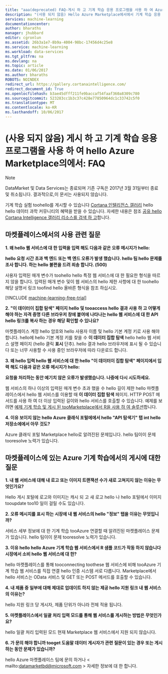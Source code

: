```yaml
---
title: "aaa(deprecated) FAQ-게시 하 고 기계 학습 응용 프로그램을 사용 하 여 Azure 마켓플레이스에서 | Microsoft Docs"
description: "(사용 되지 않음) Hello Azure Marketplace에서에서 기계 학습 응용 프로그램을 게시 하는 방법에 대 한 질문과 대답"
services: machine-learning
documentationcenter: 
author: bharaths
manager: jhubbard
editor: cgronlun
ms.assetid: 26b3a1e7-8b9a-4004-98bc-17456d4c25e8
ms.service: machine-learning
ms.workload: data-services
ms.tgt_pltfrm: na
ms.devlang: na
ms.topic: article
ms.date: 01/06/2017
ms.author: bharaths
ROBOTS: NOINDEX
redirect_url: https://gallery.cortanaintelligence.com/
redirect_document_id: True
ms.openlocfilehash: b3ae45dfff211fe9baccaf54faaf360a8309c780
ms.sourcegitcommit: 523283cc1b3c37c428e77850964dc1c33742c5f0
ms.translationtype: MT
ms.contentlocale: ko-KR
ms.lasthandoff: 10/06/2017
---
```

# <a name="deprecated-publishing-and-using-machine-learning-apps-in-hello-azure-marketplace-faq"></a>(사용 되지 않음) 게시 하 고 기계 학습 응용 프로그램을 사용 하 여 hello Azure Marketplace의에서: FAQ

> [!NOTE]
> DataMarket 및 Data Services는 종료되며 기존 구독은 2017년 3월 31일부터 종료 및 취소됩니다. 결과적으로,이 문서는 사용되지 않습니다. 
> 
> 기계 학습 실험 toohello를 게시할 수 있습니다 [Cortana 인텔리전스 갤러리](https://gallery.cortanaintelligence.com/) hello hello 데이터 과학 커뮤니티의 혜택을 받을 수 있습니다. 자세한 내용은 참조 [공유 hello Cortana Intelligence 갤러리 리소스를 검색 하 고](https://docs.microsoft.com/en-us/azure/machine-learning/machine-learning-gallery-how-to-use-contribute-publish)합니다.


## <a name="questions-about-consuming-from-marketplace"></a>마켓플레이스에서의 사용 관련 질문
**1. 왜 hello 웹 서비스에 대 한 입력을 입력 해도 다음과 같은 오류 메시지가 hello:**

**hello 요청 시간 초과 백 엔드 또는 백 엔드 오류가 발생 했습니다. hello 팀 hello 문제를 조사 합니다. 하는 hello 불편을 드려 죄송 합니다. (500)**

사용자 입력된 매개 변수가 toohello hello 특정 웹 서비스에 대 한 필요한 형식을 따르지 않을 합니다. 입력된 매개 변수 및이 웹 서비스의 hello 제한 사항에 대 한 toohello 해당 설명서 링크 toofind hello 올바른 형식을 참조 하십시오.

[!INCLUDE [machine-learning-free-trial](../../includes/machine-learning-free-trial.md)]

**2. "이 데이터이 집합 탐색" 페이지 hello 및 tooaccess hello 결과 사용 하 고 어떻게 해야 하는 자격 증명 다른 브라우저 창에 붙여에 나타나는 hello 웹 서비스에 대 한 API hello 링크를 복사 하는 경우 해당 확인할 수 있나요?**

마켓플레이스 계정 hello 암호와 hello 사용자 이름 및 hello 기본 계정 키로 사용 해야 합니다. hello에 hello 기본 계정 키를 찾을 수 **이 데이터 집합 탐색** hello hello 웹 서비스 설명 페이지 (hello 클릭 **표시** 단추). hello 결과 hello 브라우저에 표시 될 수 있습니다 또는 너무 사용할 수 사용 중인 브라우저에 따라 다운로드 합니다.

**3. 왜 hello 입력 hello 웹 서비스에 대 한 hello "이 데이터이 집합 탐색" 페이지에서 입력 해도 다음과 같은 오류 메시지가 hello:** 

**요청을 처리하는 동안 예기치 않은 오류가 발생했습니다. 나중에 다시 시도하세요.**

웹 서비스의 하나 이상의 입력된 매개 변수 초과 했을 수 hello 길이 제한 hello 마켓플레이스에서 hello 웹 서비스를 이용할 때 **이 데이터 집합 탐색** 페이지. HTTP POST 메서드를 사용 하 여 더 이상 입력된 길이와 hello 서비스를 호출할 수 있습니다. 예제를 보려면 [예제 기계 학습 및 게시 된 tooMarketplace에서 R을 사용 하 여 솔루션](machine-learning-r-csharp-web-service-examples.md)합니다.

**4. 이유 보이지 않는 hello Azure 클래식 포털에에서 hello "API 탐색기" 탭 int hello 저장소에에서 아무 것도?** 

Azure 클래식 포털 Marketplace hello로 알려진된 문제입니다. hello 팀이이 문제 tooresolve 노력가 있습니다. 

## <a name="questions-about-publishing-from-azure-machine-learning-on-marketplace"></a>마켓플레이스에 있는 Azure 기계 학습에서의 게시에 대한 질문
**1. 내 웹 서비스에 대해 내 로고 또는 이미지 트랜잭션 수가 새로 고쳐지지 않는 이유는 무엇인가요?** 

Hello 게시 포털에 로고와 이미지는 캐시 되 고 새 로고 hello 나 hello 포털에서 이미지 tooupdate too10 일이 걸릴 수도 있습니다.

**2. 오류 메시지를 표시 하는 시장에 내 웹 서비스의 hello "정보" 탭을 이유는 무엇입니까?**

서비스 세부 정보에 대 한 기계 학습 tooAzure 연결할 때 알려진된 마켓플레이스 문제가 있습니다. hello 팀이이 문제 tooresolve 노력가 있습니다.

**3. 이유 hello hello Azure 기계 학습 웹 서비스에서 R 샘플 코드가 작동 하지 않습니다 시장에서 소비 hello 웹 서비스에 대 한?**

hello 마켓플레이스를 통해 tooconnecting toothese 웹 서비스에 비해 tooAzure 기계 학습 웹 서비스를 직접 연결 hello 인증 시스템 서로 다릅니다. Marketplace에서 hello 서비스는 OData 서비스 및 GET 또는 POST 메서드를 호출할 수 있습니다. 

**4. 내 제품 중 일부에 대해 제대로 업데이트 하지 않는 제공 hello 지원 링크 내 웹 서비스의 이유는?**

hello 지원 링크 당 게시자, 제품 단위가 아니라 전체 적용 됩니다. 

**5. 마켓플레이스에서 일괄 처리 입력 모드를 통해 웹 서비스를 게시하는 방법은 무엇인가요?**

hello 일괄 처리 입력된 모드 현재 Marketplace 웹 서비스에서 지원 되지 않습니다.

**6. 가 문의 해야 합니까 tooget 도움말 데이터 게시자가 관련 질문이 있는 경우 또는 게시 하는 동안 문제가 있습니까?**

hello Azure 마켓플레이스 팀에 문의 하거나 < mailto:datamarketbd@microsoft.com > 자세한 정보에 대 한 합니다.

